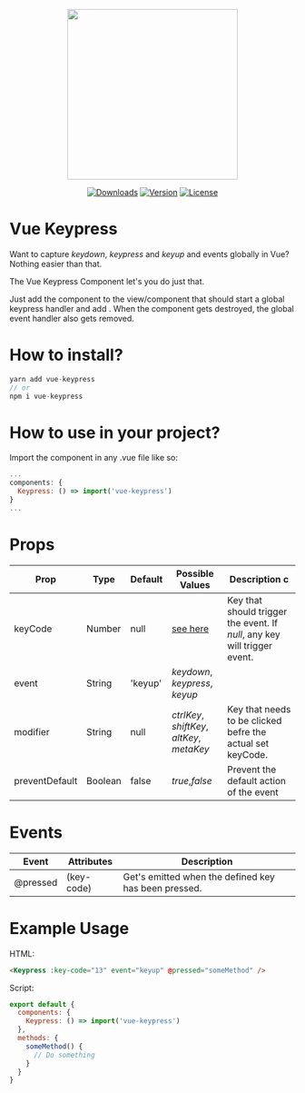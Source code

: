 <p align="center"><img align="center" height="300px" src="https://github.com/lupas/vue-keypress/blob/master/misc/keypressLogo.png?raw=true"/></p>

<p align="center">
  <a href="https://www.npmjs.com/package/vue-keypress"><img src="https://badgen.net/npm/dm/vue-keypress" alt="Downloads"></a>
  <a href="https://www.npmjs.com/package/vue-keypress"><img src="https://badgen.net/npm/v/vue-keypress" alt="Version"></a>
  <a href="https://www.npmjs.com/package/vue-keypress"><img src="https://badgen.net/npm/license/vue-keypress" alt="License"></a>
 </p>
</p>

# Vue Keypress

Want to capture _keydown_, _keypress_ and _keyup_ and events globally in Vue? Nothing easier than that.

The Vue Keypress Component let's you do just that.

Just add the component to the view/component that should start a global keypress handler and add . When the component gets destroyed, the global event handler also gets removed.

# How to install?

```js
yarn add vue-keypress
// or
npm i vue-keypress
```

# How to use in your project?

Import the component in any .vue file like so:

```js
...
components: {
  Keypress: () => import('vue-keypress')
}
...
```

# Props

| Prop    | Type   | Default | Possible Values                   | Description c                                                             |
| ------- | ------ | ------- | --------------------------------- | ------------------------------------------------------------------------- |
| keyCode | Number | null    | [see here](https://keycode.info/) | Key that should trigger the event. If _null_, any key will trigger event. |
| event   | String | 'keyup' | _keydown_, _keypress_, _keyup_    | |
| modifier   | String | null | _ctrlKey_, _shiftKey_, _altKey_, _metaKey_    | Key that needs to be clicked befre the actual set keyCode.  |
| preventDefault   | Boolean | false | _true_,_false_    | Prevent the default action of the event |

# Events

| Event    | Attributes | Description                                          |
| -------- | ---------- | ---------------------------------------------------- |
| @pressed | (key-code) | Get's emitted when the defined key has been pressed. |

# Example Usage

HTML:

```html
<Keypress :key-code="13" event="keyup" @pressed="someMethod" />
```

Script:

```js
export default {
  components: {
    Keypress: () => import('vue-keypress')
  },
  methods: {
    someMethod() {
      // Do something
    }
  }
}
```
